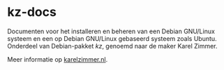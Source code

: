 # kz-docs

Documenten voor het installeren en beheren van een Debian GNU/Linux systeem en een op Debian GNU/Linux gebaseerd systeem zoals Ubuntu.
Onderdeel van Debian-pakket *kz*, genoemd naar de maker Karel Zimmer.

Meer informatie op [karelzimmer.nl](https://karelzimmer.nl).
